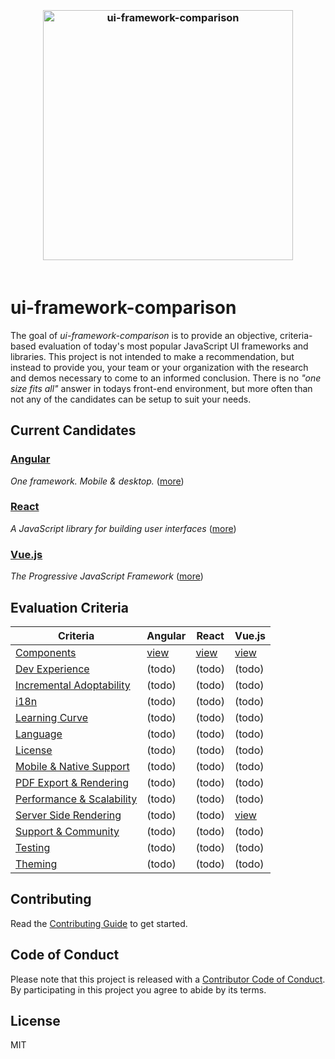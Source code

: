 <h3 align="center">
	<br>
	<img width="400" src="https://rawgit.com/brandon93s/ui-framework-comparison/master/media/logos.svg" alt="ui-framework-comparison" />
	<br>
    <br>
</h1>

# ui-framework-comparison

The goal of *ui-framework-comparison* is to provide an objective, criteria-based evaluation of today's most popular JavaScript UI frameworks and libraries. This project is not intended to make a recommendation, but instead to provide you, your team or your organization with the research and demos necessary to come to an informed conclusion. There is no *"one size fits all"* answer in todays front-end environment, but more often than not any of the candidates can be setup to suit your needs. 

## Current Candidates

### [Angular](/angular) 
*One framework. Mobile & desktop.* ([more](/angular)) 

### [React](/react) 
*A JavaScript library for building user interfaces* ([more](/react)) 

### [Vue.js](/vuejs) 
*The Progressive JavaScript Framework* ([more](/vuejs)) 



## Evaluation Criteria

| Criteria                                                          | Angular                     | React                     | Vue.js                    |
| ----------------------------------------------------------------- | --------------------------- | ------------------------- | ------------------------- |
| [Components](/criteria/components.md)                             | [view](/angular/components) | [view](/react/components) | [view](/vuejs/components) |
| [Dev Experience](/criteria/dev-experience.md)                     | (todo)                      | (todo)                    | (todo)                    |
| [Incremental Adoptability](/criteria/incremental-adoptability.md) | (todo)                      | (todo)                    | (todo)                    |
| [i18n](/criteria/i13n.md)                                         | (todo)                      | (todo)                    | (todo)                    |
| [Learning Curve](/criteria/learning-curve.md)                     | (todo)                      | (todo)                    | (todo)                    |
| [Language](/criteria/languages.md)                                | (todo)                      | (todo)                    | (todo)                    |
| [License](/criteria/licensing.md)                                 | (todo)                      | (todo)                    | (todo)                    |
| [Mobile & Native Support](/criteria/mobile-native-support.md)     | (todo)                      | (todo)                    | (todo)                    |
| [PDF Export & Rendering](/criteria/pdf-export-rendering.md)       | (todo)                      | (todo)                    | (todo)                    |
| [Performance & Scalability](/criteria/performance-scalability.md) | (todo)                      | (todo)                    | (todo)                    |
| [Server Side Rendering](/criteria/ssr.md)                         | (todo)                      | (todo)                    | [view](/vuejs/ssr)        |
| [Support & Community](/criteria/support-community.md)             | (todo)                      | (todo)                    | (todo)                    |
| [Testing](/criteria/testing.md)                                   | (todo)                      | (todo)                    | (todo)                    |
| [Theming](/criteria/theming.md)                                   | (todo)                      | (todo)                    | (todo)                    |

## Contributing
Read the [Contributing Guide](contributing.md) to get started.

## Code of Conduct
Please note that this project is released with a [Contributor Code of Conduct](code-of-conduct.md). By participating in this project you agree to abide by its terms.

## License
MIT
